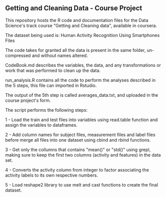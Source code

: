 ## Getting and Cleaning Data - Course Project

This repository hosts the R code and documentation files for the Data Science's track course "Getting and Cleaning data", available in coursera.

The dataset being used is: Human Activity Recognition Using Smartphones
Files

The code takes for granted all the data is present in the same folder, un-compressed and without names altered.

CodeBook.md describes the variables, the data, and any transformations or work that was performed to clean up the data.

run_analysis.R contains all the code to perform the analyses described in the 5 steps, this file can imported in Rstudio.

The output of the 5th step is called averages_data.txt, and uploaded in the course project's form.

The script performs the following steps:

1 - Load the train and test files into variables using read.table function and assign the variables to dataframes. 

2 - Add column names for subject files, measurement files and label files before merge all files into one dataset using cbind and rbind functions.

3 - Get only the collumns that contains "mean()" or "std()" using  grepl, making sure to keep the first two columns (activity and features) in the data set.

4 - Converts the activity column from integer to factor associating the activity labels to its own respective numbers.

5 - Load reshape2 library to use melt and cast functions to create the final dataset.
